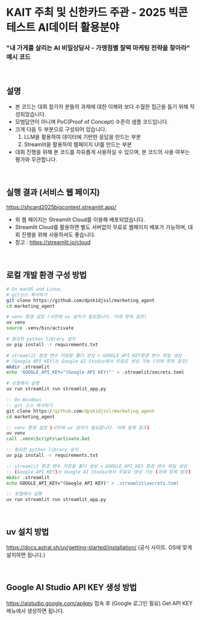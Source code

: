 # KAIT 주최 및 신한카드 주관 - 2025 빅콘테스트 AI데이터 활용분야
### "내 가게를 살리는 AI 비밀상담사 - 가맹점별 찰떡 마케팅 전략을 찾아라" 예시 코드

<br>

## 설명

- 본 코드는 대회 참가자 분들의 과제에 대한 이해와 보다 수월한 접근을 돕기 위해 작성되었습니다.
- 모범답안이 아니며 PoC(Proof of Concept) 수준의 샘플 코드입니다.
- 크게 다음 두 부분으로 구성되어 있습니다.
  1) LLM을 활용하여 데이터에 기반한 응답을 만드는 부분
  2) Streamlit을 활용하여 웹페이지 UI를 만드는 부분
- 대회 진행을 위해 본 코드를 자유롭게 사용하실 수 있으며, 본 코드의 사용 여부는 평가와 무관합니다.

<br>

## 실행 결과 (서비스 웹 페이지)

https://shcard2025bigcontest.streamlit.app/

- 위 웹 페이지는 Streamlit Cloud를 이용해 배포되었습니다.
- Streamlit Cloud를 활용하면 별도 서버없이 무료로 웹페이지 배포가 가능하며, 대회 진행을 위해 사용하셔도 좋습니다.
- 참고 : https://streamlit.io/cloud

<br>

## 로컬 개발 환경 구성 방법

```bash
# On macOS and Linux.
# git소스 복사하기
git clone https://github.com/dpsk1djssl/marketing_agent
cd marketing_agent

# venv 환경 설정 (사전에 uv 설치가 필요합니다. 아래 항목 참조)
uv venv
source .venv/bin/activate

# 필요한 python library 설치
uv pip install -r requirements.txt

# streamlit 환경 변수 저장용 폴더 생성 + GOOGLE_API_KEY환경 변수 파일 생성
# (Google API KEY)는 Google AI Studio에서 무료로 생성 가능 (아래 항목 참조)
mkdir .streamlit
echo 'GOOGLE_API_KEY="(Google API KEY)"' > .streamlit/secrets.toml

# 로컬에서 실행
uv run streamlit run streamlit_app.py
```

```bat
:: On Windows
:: git 소스 복사하기
git clone https://github.com/dpsk1djssl/marketing_agent
cd marketing_agent

:: venv 환경 설정 (사전에 uv 설치가 필요합니다. 아래 항목 참조)
uv venv
call .venv\Scripts\activate.bat

:: 필요한 python library 설치
uv pip install -r requirements.txt

:: streamlit 환경 변수 저장용 폴더 생성 + GOOGLE_API_KEY 환경 변수 파일 생성
:: (Google API KEY)는 Google AI Studio에서 무료로 생성 가능 (아래 항목 참조)
mkdir .streamlit
echo GOOGLE_API_KEY="(Google API KEY)" > .streamlit\secrets.toml

:: 로컬에서 실행
uv run streamlit run streamlit_app.py
```

<br>

## uv 설치 방법

https://docs.astral.sh/uv/getting-started/installation/ (공식 사이트. OS에 맞게 설치하면 됩니다.)

<br>

## Google AI Studio API KEY 생성 방법

https://aistudio.google.com/apikey 접속 후 (Google 로그인 필요) Get API KEY 메뉴에서 생성하면 됩니다.

